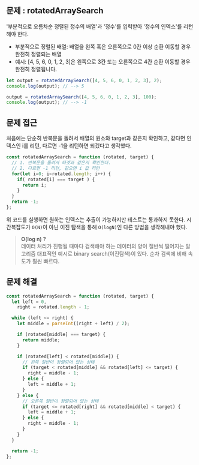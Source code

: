 ## 문제 : rotatedArraySearch
'부분적으로 오름차순 정렬된 정수의 배열'과 '정수'를 입력받아 '정수의 인덱스'를 리턴해야 한다.

- 부분적으로 정렬된 배열: 배열을 왼쪽 혹은 오른쪽으로 0칸 이상 순환 이동할 경우 완전히 정렬되는 배열
- 예시: [4, 5, 6, 0, 1, 2, 3]은 왼쪽으로 3칸 또는 오른쪽으로 4칸 순환 이동할 경우 완전히 정렬됩니다.
```javascript
let output = rotatedArraySearch([4, 5, 6, 0, 1, 2, 3], 2);
console.log(output); // --> 5

output = rotatedArraySearch([4, 5, 6, 0, 1, 2, 3], 100);
console.log(output); // --> -1
```

## 문제 접근
처음에는 단순히 반복문을 돌려서 배열의 원소와 target과 같은지 확인하고, 같다면 인덱스인 i를 리턴, 다르면 -1을 리턴하면 되겠다고 생각했다.
```javascript
const rotatedArraySearch = function (rotated, target) {
  // 1. 반복문을 돌려서 타겟과 같은지 확인한다. 
  // 2. 다르면 -1 리턴, 같으면 i 값 리턴
  for(let i=0; i<rotated.length; i++) {
    if( rotated[i] === target ) {
      return i;
    }
  }
  return -1;
};
```
위 코드를 실행하면 원하는 인덱스는 추출이 가능하지만 테스트는 통과하지 못한다. 시간복잡도가 `O(N)`이 아닌 이진 탐색을 통해 `O(logN)`인 다른 방법을 생각해내야 했다.

><strong>O(log n) ?</strong><br/>
데이터 처리가 진행될 때마다 검색해야 하는 데이터의 양이 절반씩 떨어지는 알고리즘
대표적인 예시로 binary search(이진탐색)이 있다. 순차 검색에 비해 속도가 훨씬 빠르다.

## 문제 해결
```javascript
const rotatedArraySearch = function (rotated, target) {
  let left = 0,
    right = rotated.length - 1;

  while (left <= right) {
    let middle = parseInt((right + left) / 2);

    if (rotated[middle] === target) {
      return middle;
    }

    if (rotated[left] < rotated[middle]) {
      // 왼쪽 절반이 정렬되어 있는 상태
      if (target < rotated[middle] && rotated[left] <= target) {
        right = middle - 1;
      } else {
        left = middle + 1;
      }
    } else {
      // 오른쪽 절반이 정렬되어 있는 상태
      if (target <= rotated[right] && rotated[middle] < target) {
        left = middle + 1;
      } else {
        right = middle - 1;
      }
    }
  }

  return -1;
};
```